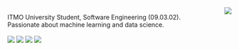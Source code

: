 
<!--
![Git](https://img.shields.io/badge/git-%23F05033.svg?style=for-the-badge&logo=git&logoColor=white)
![Docker](https://img.shields.io/badge/docker-%230db7ed.svg?style=for-the-badge&logo=docker&logoColor=white)
-->

<!--
**nuntsevich/nuntsevich** is a ✨ _special_ ✨ repository because its `README.md` (this file) appears on your GitHub profile.

Here are some ideas to get you started:

- 🔭 I’m currently working on ...
- 🌱 I’m currently learning ...
- 👯 I’m looking to collaborate on ...
- 🤔 I’m looking for help with ...
- 💬 Ask me about ...
- 📫 How to reach me: ...
- 😄 Pronouns: ...
- ⚡ Fun fact: ...
-->


<img align="right" src="https://media1.giphy.com/media/v1.Y2lkPTc5MGI3NjExbTgwZnhhOGU1eDJmemFtZXp1Nml1M3BzZjFzNDduaWhqZGF3cm5sNyZlcD12MV9pbnRlcm5hbF9naWZfYnlfaWQmY3Q9Zw/NDXLnQ17tN6kvgVdsC/giphy.gif" /> 

ITMO University Student, Software Engineering (09.03.02). <br/>
Passionate about machine learning and data science. <br/>
<br/>
![](https://img.shields.io/badge/C%2B%2B-00599C?style=for-the-badge&logo=c%2B%2B&logoColor=white) 
![](https://img.shields.io/badge/Codeforces-445f9d?style=for-the-badge&logo=Codeforces&logoColor=white)
![](https://img.shields.io/badge/Python-FFD43B?style=for-the-badge&logo=python&logoColor=blue)
![](https://img.shields.io/badge/PyTorch-EE4C2C?style=for-the-badge&logo=pytorch&logoColor=white)
